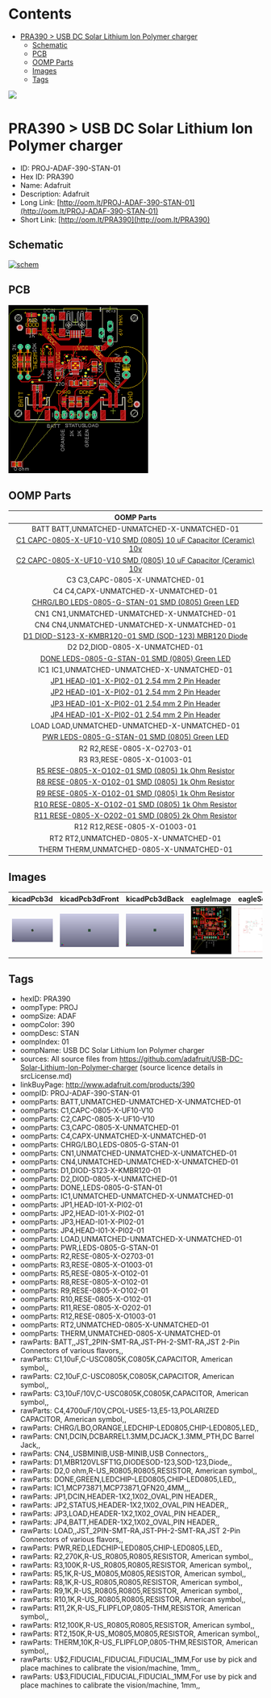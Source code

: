 



Contents
========

* [PRA390 > USB DC Solar Lithium Ion Polymer charger](#pra390--usb-dc-solar-lithium-ion-polymer-charger)
	* [Schematic](#schematic)
	* [PCB](#pcb)
	* [OOMP Parts](#oomp-parts)
	* [Images](#images)
	* [Tags](#tags)
  
![][im]
# PRA390 > USB DC Solar Lithium Ion Polymer charger

- ID: PROJ-ADAF-390-STAN-01
- Hex ID: PRA390
- Name: Adafruit
- Description: Adafruit
- Long Link: [http://oom.lt/PROJ-ADAF-390-STAN-01](http://oom.lt/PROJ-ADAF-390-STAN-01)
- Short Link: [http://oom.lt/PRA390](http://oom.lt/PRA390)

## Schematic
  
[![schem](eagleSchemImage.png)](eagleSchemImage.png)
## PCB
  
[![pcb](eagleImage.png)](eagleImage.png)
## OOMP Parts
  

|OOMP Parts|
| :---: |
|BATT BATT,UNMATCHED-UNMATCHED-X-UNMATCHED-01|
|[C1 CAPC-0805-X-UF10-V10 SMD (0805) 10 uF Capacitor (Ceramic) 10v](https://github.com/oomlout/oomlout_OOMP_parts/tree/main/CAPC-0805-X-UF10-V10/)|
|[C2 CAPC-0805-X-UF10-V10 SMD (0805) 10 uF Capacitor (Ceramic) 10v](https://github.com/oomlout/oomlout_OOMP_parts/tree/main/CAPC-0805-X-UF10-V10/)|
|C3 C3,CAPC-0805-X-UNMATCHED-01|
|C4 C4,CAPX-UNMATCHED-X-UNMATCHED-01|
|[CHRG/LBO LEDS-0805-G-STAN-01 SMD (0805) Green LED](https://github.com/oomlout/oomlout_OOMP_parts/tree/main/LEDS-0805-G-STAN-01/)|
|CN1 CN1,UNMATCHED-UNMATCHED-X-UNMATCHED-01|
|CN4 CN4,UNMATCHED-UNMATCHED-X-UNMATCHED-01|
|[D1 DIOD-S123-X-KMBR120-01 SMD (SOD-123) MBR120 Diode](https://github.com/oomlout/oomlout_OOMP_parts/tree/main/DIOD-S123-X-KMBR120-01/)|
|D2 D2,DIOD-0805-X-UNMATCHED-01|
|[DONE LEDS-0805-G-STAN-01 SMD (0805) Green LED](https://github.com/oomlout/oomlout_OOMP_parts/tree/main/LEDS-0805-G-STAN-01/)|
|IC1 IC1,UNMATCHED-UNMATCHED-X-UNMATCHED-01|
|[JP1 HEAD-I01-X-PI02-01 2.54 mm 2 Pin Header](https://github.com/oomlout/oomlout_OOMP_parts/tree/main/HEAD-I01-X-PI02-01/)|
|[JP2 HEAD-I01-X-PI02-01 2.54 mm 2 Pin Header](https://github.com/oomlout/oomlout_OOMP_parts/tree/main/HEAD-I01-X-PI02-01/)|
|[JP3 HEAD-I01-X-PI02-01 2.54 mm 2 Pin Header](https://github.com/oomlout/oomlout_OOMP_parts/tree/main/HEAD-I01-X-PI02-01/)|
|[JP4 HEAD-I01-X-PI02-01 2.54 mm 2 Pin Header](https://github.com/oomlout/oomlout_OOMP_parts/tree/main/HEAD-I01-X-PI02-01/)|
|LOAD LOAD,UNMATCHED-UNMATCHED-X-UNMATCHED-01|
|[PWR LEDS-0805-G-STAN-01 SMD (0805) Green LED](https://github.com/oomlout/oomlout_OOMP_parts/tree/main/LEDS-0805-G-STAN-01/)|
|R2 R2,RESE-0805-X-O2703-01|
|R3 R3,RESE-0805-X-O1003-01|
|[R5 RESE-0805-X-O102-01 SMD (0805) 1k Ohm Resistor](https://github.com/oomlout/oomlout_OOMP_parts/tree/main/RESE-0805-X-O102-01/)|
|[R8 RESE-0805-X-O102-01 SMD (0805) 1k Ohm Resistor](https://github.com/oomlout/oomlout_OOMP_parts/tree/main/RESE-0805-X-O102-01/)|
|[R9 RESE-0805-X-O102-01 SMD (0805) 1k Ohm Resistor](https://github.com/oomlout/oomlout_OOMP_parts/tree/main/RESE-0805-X-O102-01/)|
|[R10 RESE-0805-X-O102-01 SMD (0805) 1k Ohm Resistor](https://github.com/oomlout/oomlout_OOMP_parts/tree/main/RESE-0805-X-O102-01/)|
|[R11 RESE-0805-X-O202-01 SMD (0805) 2k Ohm Resistor](https://github.com/oomlout/oomlout_OOMP_parts/tree/main/RESE-0805-X-O202-01/)|
|R12 R12,RESE-0805-X-O1003-01|
|RT2 RT2,UNMATCHED-0805-X-UNMATCHED-01|
|THERM THERM,UNMATCHED-0805-X-UNMATCHED-01|

## Images
  
  

|kicadPcb3d|kicadPcb3dFront|kicadPcb3dBack|eagleImage|eagleSchemImage|
| :---: | :---: | :---: | :---: | :---: |
|[![kicadPcb3d](kicadPcb3d_140.png)](kicadPcb3d.png)|[![kicadPcb3dFront](kicadPcb3dFront_140.png)](kicadPcb3dFront.png)|[![kicadPcb3dBack](kicadPcb3dBack_140.png)](kicadPcb3dBack.png)|[![eagleImage](eagleImage_140.png)](eagleImage.png)|[![eagleSchemImage](eagleSchemImage_140.png)](eagleSchemImage.png)|

## Tags

- hexID: PRA390
- oompType: PROJ
- oompSize: ADAF
- oompColor: 390
- oompDesc: STAN
- oompIndex: 01
- oompName: USB DC Solar Lithium Ion Polymer charger
- sources: All source files from https://github.com/adafruit/USB-DC-Solar-Lithium-Ion-Polymer-charger (source licence details in srcLicense.md)
- linkBuyPage: http://www.adafruit.com/products/390
- oompID: PROJ-ADAF-390-STAN-01
- oompParts: BATT,UNMATCHED-UNMATCHED-X-UNMATCHED-01
- oompParts: C1,CAPC-0805-X-UF10-V10
- oompParts: C2,CAPC-0805-X-UF10-V10
- oompParts: C3,CAPC-0805-X-UNMATCHED-01
- oompParts: C4,CAPX-UNMATCHED-X-UNMATCHED-01
- oompParts: CHRG/LBO,LEDS-0805-G-STAN-01
- oompParts: CN1,UNMATCHED-UNMATCHED-X-UNMATCHED-01
- oompParts: CN4,UNMATCHED-UNMATCHED-X-UNMATCHED-01
- oompParts: D1,DIOD-S123-X-KMBR120-01
- oompParts: D2,DIOD-0805-X-UNMATCHED-01
- oompParts: DONE,LEDS-0805-G-STAN-01
- oompParts: IC1,UNMATCHED-UNMATCHED-X-UNMATCHED-01
- oompParts: JP1,HEAD-I01-X-PI02-01
- oompParts: JP2,HEAD-I01-X-PI02-01
- oompParts: JP3,HEAD-I01-X-PI02-01
- oompParts: JP4,HEAD-I01-X-PI02-01
- oompParts: LOAD,UNMATCHED-UNMATCHED-X-UNMATCHED-01
- oompParts: PWR,LEDS-0805-G-STAN-01
- oompParts: R2,RESE-0805-X-O2703-01
- oompParts: R3,RESE-0805-X-O1003-01
- oompParts: R5,RESE-0805-X-O102-01
- oompParts: R8,RESE-0805-X-O102-01
- oompParts: R9,RESE-0805-X-O102-01
- oompParts: R10,RESE-0805-X-O102-01
- oompParts: R11,RESE-0805-X-O202-01
- oompParts: R12,RESE-0805-X-O1003-01
- oompParts: RT2,UNMATCHED-0805-X-UNMATCHED-01
- oompParts: THERM,UNMATCHED-0805-X-UNMATCHED-01
- rawParts: BATT,,JST_2PIN-SMT-RA,JST-PH-2-SMT-RA,JST 2-Pin Connectors of various flavors,,
- rawParts: C1,10uF,C-USC0805K,C0805K,CAPACITOR, American symbol,,
- rawParts: C2,10uF,C-USC0805K,C0805K,CAPACITOR, American symbol,,
- rawParts: C3,10uF/10V,C-USC0805K,C0805K,CAPACITOR, American symbol,,
- rawParts: C4,4700uF/10V,CPOL-USE5-13,E5-13,POLARIZED CAPACITOR, American symbol,,
- rawParts: CHRG/LBO,ORANGE,LEDCHIP-LED0805,CHIP-LED0805,LED,,
- rawParts: CN1,DCIN,DCBARREL1.3MM,DCJACK_1.3MM_PTH,DC Barrel Jack,,
- rawParts: CN4,,USBMINIB,USB-MINIB,USB Connectors,,
- rawParts: D1,MBR120VLSFT1G,DIODESOD-123,SOD-123,Diode,,
- rawParts: D2,0 ohm,R-US_R0805,R0805,RESISTOR, American symbol,,
- rawParts: DONE,GREEN,LEDCHIP-LED0805,CHIP-LED0805,LED,,
- rawParts: IC1,MCP73871,MCP73871,QFN20_4MM,,,
- rawParts: JP1,DCIN,HEADER-1X2,1X02_OVAL,PIN HEADER,,
- rawParts: JP2,STATUS,HEADER-1X2,1X02_OVAL,PIN HEADER,,
- rawParts: JP3,LOAD,HEADER-1X2,1X02_OVAL,PIN HEADER,,
- rawParts: JP4,BATT,HEADER-1X2,1X02_OVAL,PIN HEADER,,
- rawParts: LOAD,,JST_2PIN-SMT-RA,JST-PH-2-SMT-RA,JST 2-Pin Connectors of various flavors,,
- rawParts: PWR,RED,LEDCHIP-LED0805,CHIP-LED0805,LED,,
- rawParts: R2,270K,R-US_R0805,R0805,RESISTOR, American symbol,,
- rawParts: R3,100K,R-US_R0805,R0805,RESISTOR, American symbol,,
- rawParts: R5,1K,R-US_M0805,M0805,RESISTOR, American symbol,,
- rawParts: R8,1K,R-US_R0805,R0805,RESISTOR, American symbol,,
- rawParts: R9,1K,R-US_R0805,R0805,RESISTOR, American symbol,,
- rawParts: R10,1K,R-US_R0805,R0805,RESISTOR, American symbol,,
- rawParts: R11,2K,R-US_FLIPFLOP,0805-THM,RESISTOR, American symbol,,
- rawParts: R12,100K,R-US_R0805,R0805,RESISTOR, American symbol,,
- rawParts: RT2,150K,R-US_M0805,M0805,RESISTOR, American symbol,,
- rawParts: THERM,10K,R-US_FLIPFLOP,0805-THM,RESISTOR, American symbol,,
- rawParts: U$2,FIDUCIAL,FIDUCIAL,FIDUCIAL_1MM,For use by pick and place machines to calibrate the vision/machine, 1mm,,
- rawParts: U$3,FIDUCIAL,FIDUCIAL,FIDUCIAL_1MM,For use by pick and place machines to calibrate the vision/machine, 1mm,,



[im]: kicadPcb3d_450.png
